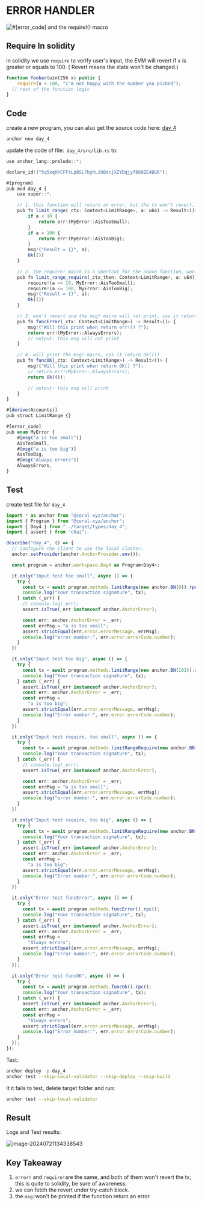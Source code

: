 # ERROR HANDLER

![#[error_code] and the require!() macro](./assets/935a00_0571a0bf95424f12a489014605ba3cc4~mv2.jpg)

## Require In solidity

in solidity we use `require` to verify user's input, the EVM will revert if x is greater or equals to 100. (	Revert means the state won't be changed.)

```js
function foobar(uint256 x) public {
	require(x < 100, "I'm not happy with the number you picked");
  // rest of the function logic
}
```



## Code

create a new program, you can also get the source code here:  [day_4](https://github.com/dukedaily/solana-expert-code/tree/day_4)

```sh
anchor new day_4
```

update the code of file:` day_4/src/lib.rs` to: 

```ts
use anchor_lang::prelude::*;

declare_id!("5q5xqHhCFFtLpBSL7byhLihBdcjXZYDqjyfB8QZE4BGR");

#[program]
pub mod day_4 {
    use super::*;

    // 1. this function will return an error, but the tx won't revert, differ from solidity!
    pub fn limit_range(_ctx: Context<LimitRange>, a: u64) -> Result<()> {
        if a < 10 {
            return err!(MyError::AisTooSmall);
        }
        if a > 100 {
            return err!(MyError::AisTooBig);
        }
        msg!("Result = {}", a);
        Ok(())
    }

    // 2. the require! macro is a shortcut for the above function, won't revert the tx neither
    pub fn limit_range_require(_ctx_then: Context<LimitRange>, a: u64) -> Result<()> {
        require!(a >= 10, MyError::AisTooSmall);
        require!(a <= 100, MyError::AisTooBig);
        msg!("Result = {}", a);
        Ok(())
    }

    // 3. won't revert and the msg! macro will not print, cos it return err!() instead of Ok(())
    pub fn funcError(_ctx: Context<LimitRange>) -> Result<()> {
        msg!("Will this print when return err!() ?");
        return err!(MyError::AlwaysErrors);
        // output: this msg will not print
    }

    // 4. will print the msg! macro, cos it return Ok(())
    pub fn funcOK(_ctx: Context<LimitRange>) -> Result<()> {
        msg!("Will this print when return OK() ?");
        // return err!(MyError::AlwaysErrors);
        return Ok(());

        // output: this msg will print
    }
}

#[derive(Accounts)]
pub struct LimitRange {}

#[error_code]
pub enum MyError {
    #[msg("a is too small")]
    AisTooSmall,
    #[msg("a is too big")]
    AisTooBig,
    #[msg("Always errors")]
    AlwaysErrors,
}
```

## Test

create test file for `day_4`

```ts 
import * as anchor from "@coral-xyz/anchor";
import { Program } from "@coral-xyz/anchor";
import { Day4 } from "../target/types/day_4";
import { assert } from "chai";

describe("day_4", () => {
  // Configure the client to use the local cluster.
  anchor.setProvider(anchor.AnchorProvider.env());

  const program = anchor.workspace.Day4 as Program<Day4>;

  it.only("Input test too small", async () => {
    try {
      const tx = await program.methods.limitRange(new anchor.BN(9)).rpc();
      console.log("Your transaction signature", tx);
    } catch (_err) {
      // console.log(_err);
      assert.isTrue(_err instanceof anchor.AnchorError);

      const err: anchor.AnchorError = _err;
      const errMsg = "a is too small";
      assert.strictEqual(err.error.errorMessage, errMsg);
      console.log("error number:", err.error.errorCode.number);
    }
  })

  it.only("Input test too big", async () => {
    try {
      const tx = await program.methods.limitRange(new anchor.BN(101)).rpc();
      console.log("Your transaction signature", tx);
    } catch (_err) {
      assert.isTrue(_err instanceof anchor.AnchorError);
      const err: anchor.AnchorError = _err;
      const errMsg =
        "a is too big";
      assert.strictEqual(err.error.errorMessage, errMsg);
      console.log("Error number:", err.error.errorCode.number);
    }
  })

  it.only("Input test require, too small", async () => {
    try {
      const tx = await program.methods.limitRangeRequire(new anchor.BN(9)).rpc();
      console.log("Your transaction signature", tx);
    } catch (_err) {
      // console.log(_err);
      assert.isTrue(_err instanceof anchor.AnchorError);

      const err: anchor.AnchorError = _err;
      const errMsg = "a is too small";
      assert.strictEqual(err.error.errorMessage, errMsg);
      console.log("error number:", err.error.errorCode.number);
    }
  })

  it.only("Input test require, too big", async () => {
    try {
      const tx = await program.methods.limitRangeRequire(new anchor.BN(101)).rpc();
      console.log("Your transaction signature", tx);
    } catch (_err) {
      assert.isTrue(_err instanceof anchor.AnchorError);
      const err: anchor.AnchorError = _err;
      const errMsg =
        "a is too big";
      assert.strictEqual(err.error.errorMessage, errMsg);
      console.log("Error number:", err.error.errorCode.number);
    }
  })

  it.only("Error test funcError", async () => {
    try {
      const tx = await program.methods.funcError().rpc();
      console.log("Your transaction signature", tx);
    } catch (_err) {
      assert.isTrue(_err instanceof anchor.AnchorError);
      const err: anchor.AnchorError = _err;
      const errMsg =
        "Always errors";
      assert.strictEqual(err.error.errorMessage, errMsg);
      console.log("Error number:", err.error.errorCode.number);
    }
  });

  it.only("Error test funcOK", async () => {
    try {
      const tx = await program.methods.funcOk().rpc();
      console.log("Your transaction signature", tx);
    } catch (_err) {
      assert.isTrue(_err instanceof anchor.AnchorError);
      const err: anchor.AnchorError = _err;
      const errMsg =
        "Always errors";
      assert.strictEqual(err.error.errorMessage, errMsg);
      console.log("Error number:", err.error.errorCode.number);
    }
  });
});
```

Test:

```sh
anchor deploy -p day_4
anchor test --skip-local-validator --skip-deploy --skip-build
```

It it fails to test, delete target folder and run:

```sh
anchor test --skip-local-validator
```

## Result

Logs and Test results:

![image-20240721134338543](./assets/image-20240721134338543.png)



## Key Takeaway

1. `error!` and `require!`are the same, and both of them won't revert the tx, this is quite to solidity, be sure of awareness.
2. we can fetch the revert under try-catch block.
3. the `msg!`won't be printed if the function return an error.
